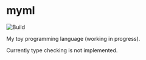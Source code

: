 # myml

![Build](https://github.com/linyinfeng/myml/workflows/Build/badge.svg)

My toy programming language (working in progress).

Currently type checking is not implemented.

